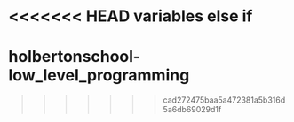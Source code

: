 <<<<<<< HEAD
variables else if 
=======
# holbertonschool-low_level_programming
>>>>>>> cad272475baa5a472381a5b316d5a6db69029d1f

